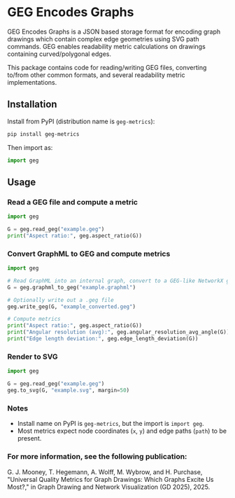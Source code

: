 # GEG Encodes Graphs

GEG Encodes Graphs is a JSON based storage format for encoding graph drawings which contain complex edge geometries using SVG path commands. GEG enables readability metric calculations on drawings containing curved/polygonal edges. 

This package contains code for reading/writing GEG files, converting to/from other common formats, and several readability metric implementations.

## Installation
Install from PyPI (distribution name is `geg-metrics`):

```bash
pip install geg-metrics
```

Then import as:

```python
import geg
```

## Usage

### Read a GEG file and compute a metric
```python
import geg

G = geg.read_geg("example.geg")
print("Aspect ratio:", geg.aspect_ratio(G))
```

### Convert GraphML to GEG and compute metrics
```python
import geg

# Read GraphML into an internal graph, convert to a GEG-like NetworkX graph
G = geg.graphml_to_geg("example.graphml")

# Optionally write out a .geg file
geg.write_geg(G, "example_converted.geg")

# Compute metrics
print("Aspect ratio:", geg.aspect_ratio(G))
print("Angular resolution (avg):", geg.angular_resolution_avg_angle(G))
print("Edge length deviation:", geg.edge_length_deviation(G))
```

### Render to SVG
```python
import geg

G = geg.read_geg("example.geg")
geg.to_svg(G, "example.svg", margin=50)
```

### Notes
- Install name on PyPI is `geg-metrics`, but the import is `import geg`.
- Most metrics expect node coordinates (`x`, `y`) and edge paths (`path`) to be present.

### For more information, see the following publication:
G. J. Mooney, T. Hegemann, A. Wolff, M. Wybrow, and H. Purchase, "Universal Quality Metrics for Graph Drawings: Which Graphs Excite Us Most?," in Graph Drawing and Network Visualization (GD 2025), 2025.